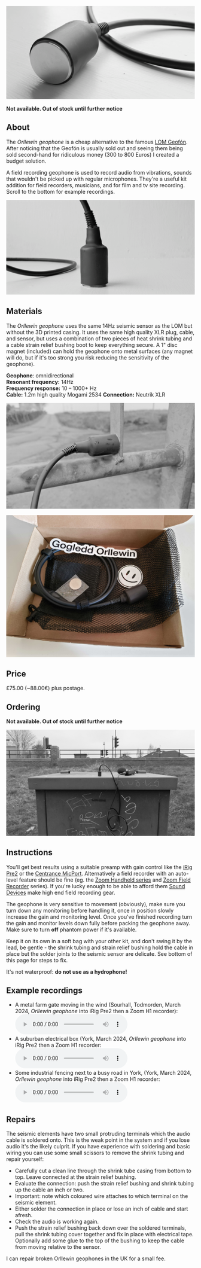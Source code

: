 ![orllewin_geophone1](../hardware/images/orllewin_geophone1.png)

**Not available. Out of stock until further notice**
## About

The _Orllewin geophone_ is a cheap alternative to the famous [LOM Geofón](https://store.lom.audio/products/geofon). After noticing that the Geofón is usually sold out and seeing them being sold second-hand for ridiculous money (300 to 800 Euros) I created a budget solution. 

A field recording geophone is used to record audio from vibrations, sounds that wouldn't be picked up with regular microphones. They're a useful kit addition for field recorders, musicians, and for film and tv site recording. Scroll to the bottom for example recordings.

![orllewin_geophone2](../hardware/images/orllewin_geophone2.png)
## Materials

The _Orllewin geophone_ uses the same 14Hz seismic sensor as the LOM but without the 3D printed casing. It uses the same high quality XLR plug, cable, and sensor, but uses a combination of two pieces of heat shrink tubing and a cable strain relief bushing boot to keep everything secure. A 1" disc magnet (included) can hold the geophone onto metal surfaces (any magnet will do, but if it's too strong you risk reducing the sensitivity of the geophone). 

**Geophone**: omnidirectional  
**Resonant frequency:** 14Hz  
**Frequency response:** 10 – 1000+ Hz  
**Cable:** 1.2m high quality Mogami 2534
**Connection:** Neutrik XLR

![20240307_sourhall_metal_gate_orllewin_geophone1](../hardware/images/20240307_sourhall_metal_gate_orllewin_geophone1.jpg)

![geophone_box](images/geophone_box.jpg)
## Price

£75.00 (~88.00€) plus postage.
## Ordering

**Not available. Out of stock until further notice**


![20240309_clifton_sands_electrical_box_york1](../audio/field_recordings/yorkshire/images/20240309_clifton_sands_electrical_box_york1.jpg)
## Instructions

You'll get best results using a suitable preamp with gain control like the [iRig Pre2](https://www.ikmultimedia.com/products/irigpre2/) or the [Centrance MicPort](https://centrance.com/micportpro/). Alternatively a field recorder with an auto-level feature should be fine (eg. the [Zoom Handheld series](https://zoomcorp.com/en/us/handheld-recorders/) and [Zoom Field Recorder](https://zoomcorp.com/en/us/field-recorders/) series). If you're lucky enough to be able to afford them [Sound Devices](https://www.sounddevices.com/field-recording/) make high end field recording gear.

The geophone is very sensitive to movement (obviously), make sure you turn down any monitoring before handling it, once in position slowly increase the gain and monitoring level. Once you've finished recording turn the gain and monitor levels down fully before packing the geophone away. Make sure to turn **off** phantom power if it's available.

Keep it on its own in a soft bag with your other kit, and don't swing it by the lead, be gentle - the shrink tubing and strain relief bushing hold the cable in place but the solder joints to the seismic sensor are delicate. See bottom of this page for steps to fix.

It's not waterproof: **do not use as a hydrophone!**
## Example recordings

* A metal farm gate moving in the wind (Sourhall, Todmorden, March 2024, _Orllewin geophone_ into iRig Pre2 then a Zoom H1 recorder): ![20240307_sourhall_metal_gate_orllewin_geophone](../audio/field_recordings/yorkshire/audio/20240307_sourhall_metal_gate_orllewin_geophone.mp3)
* A suburban electrical box (York, March 2024, _Orllewin geophone_ into iRig Pre2 then a Zoom H1 recorder: ![20240309_clifton_sands_electrical_box_york](../audio/field_recordings/yorkshire/audio/20240309_clifton_sands_electrical_box_york.mp3)
* Some industrial fencing next to a busy road in York, (York, March 2024, _Orllewin geophone_ into iRig Pre2 then a Zoom H1 recorder: ![20240309_water_end_bridge_fencing_york](../audio/field_recordings/yorkshire/audio/20240309_water_end_bridge_fencing_york.mp3)
## Repairs

The seismic elements have two small protruding terminals which the audio cable is soldered onto. This is the weak point in the system and if you lose audio it's the likely culprit. If you have experience with soldering and basic wiring you can use some small scissors to remove the shrink tubing and repair yourself:

* Carefully cut a clean line through the shrink tube casing from bottom to top. Leave connected at the strain relief bushing.
* Evaluate the connection: push the strain relief bushing and shrink tubing up the cable an inch or two.
* Important: note which coloured wire attaches to which terminal on the seismic element. 
* Either solder the connection in place or lose an inch of cable and start afresh.
* Check the audio is working again.
* Push the strain relief bushing back down over the soldered terminals, pull the shrink tubing cover together and fix in place with electrical tape. Optionally add some glue to the top of the bushing to keep the cable from moving relative to the sensor.

I can repair broken Orllewin geophones in the UK for a small fee. 